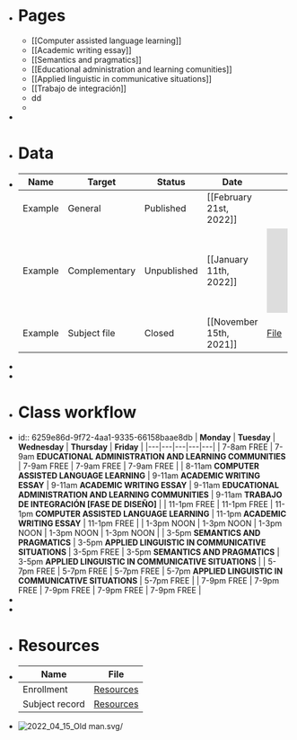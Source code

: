 - # Pages
	- [[Computer assisted language learning]]
	- [[Academic writing essay]]
	- [[Semantics and pragmatics]]
	- [[Educational administration and learning comunities]]
	- [[Applied linguistic in communicative situations]]
	- [[Trabajo de integración]]
	- dd
	-
-
- # Data
- | **Name** | **Target** | **Status** | **Date** | **File** |
  |---|---|---|---|---|
  | Example | General | Published | [[February 21st, 2022]] | |
  | Example | Complementary | Unpublished | [[January 11th, 2022]] | ![File](https://dl.airtable.com/.attachments/25b477c4415570c00ec8a61370e0efc2/92417d43/Proyectohistoriadevida.pdf) |
  | Example | Subject file | Closed | [[November 15th, 2021]] | [File](https://airtable.com/apps72izQvQXzFDV4/tblHDnSvxYydNWAZT/viwH7AFqrE8TWCeDW?blocks=hide) |
-
-
- # Class workflow
- id:: 6259e86d-9f72-4aa1-9335-66158baae8db
  | **Monday** | **Tuesday** | **Wednesday** | **Thursday** | **Friday** |
  |---|---|---|---|---|
  | 7-8am FREE | 7-9am **EDUCATIONAL ADMINISTRATION AND LEARNING COMMUNITIES** | 7-9am FREE | 7-9am FREE | 7-9am FREE |
  | 8-11am **COMPUTER ASSISTED LANGUAGE LEARNING** | 9-11am **ACADEMIC WRITING ESSAY** | 9-11am **ACADEMIC WRITING ESSAY** | 9-11am **EDUCATIONAL ADMINISTRATION AND LEARNING COMMUNITIES** | 9-11am **TRABAJO DE INTEGRACIÓN [FASE DE DISEÑO]** |
  | 11-1pm FREE | 11-1pm FREE | 11-1pm **COMPUTER ASSISTED LANGUAGE LEARNING** | 11-1pm **ACADEMIC WRITING ESSAY** | 11-1pm FREE |
  | 1-3pm NOON | 1-3pm NOON | 1-3pm NOON | 1-3pm NOON | 1-3pm NOON |
  | 3-5pm **SEMANTICS AND PRAGMATICS** | 3-5pm **APPLIED LINGUISTIC IN COMMUNICATIVE SITUATIONS** | 3-5pm FREE | 3-5pm **SEMANTICS AND PRAGMATICS** | 3-5pm **APPLIED LINGUISTIC IN COMMUNICATIVE SITUATIONS** |
  | 5-7pm FREE | 5-7pm FREE | 5-7pm FREE | 5-7pm **APPLIED LINGUISTIC IN COMMUNICATIVE SITUATIONS** | 5-7pm FREE |
  | 7-9pm FREE | 7-9pm FREE | 7-9pm FREE | 7-9pm FREE | 7-9pm FREE |
-
-
- # Resources
- | **Name** | **File** |
  |---|---|
  | Enrollment | [Resources](Resources%205723371ad27d4afa81a79d4b18aaf599/Registro_de_Matrcula.pdf) |
  | Subject record | [Resources](Resources%205723371ad27d4afa81a79d4b18aaf599/Registro_de_Matrcula.pdf) |
- ![2022_04_15_Old man.svg](https://cdn.logseq.com/%2F703cd5d5-0197-439c-9468-3cd15e65ee5deda587be-97d2-4869-97c6-7e010c3311592022_04_15_Old%20man.svg?Expires=4803658979&Signature=L-kf86wW4Jra27uzC1kz~7EG0SgWHSkmvpjpkWa3~CyInCAFlfvKBuEjFD4p-xeA1Tm-m7OwetVC6Affve-D7PEb7XgKwYJor5PuikbzBj-jRGiB3s8PWMWK23ClvWyvAQ3YF8IHl6BxjJjjBIT1W4Dk05OO~QIDdI1rqcgfKHPwjpKGW~MDuImWNS3q5~7vbZXpi7H6SmH8ylWkL58Hxn8ac~RrDPdjsEsUUx8LTa8vrWoAVLGTuQ89KT-dFHpj~GJYn6ZzoZ~4G7uLEChSsra963O89tP2wQEoGrxhXl~HJZ9MsBt2mjQExr-Wbk9NU7VKqu-VKvW0qnsXoiEmsw__&Key-Pair-Id=APKAJE5CCD6X7MP6PTEA)/